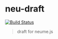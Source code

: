 # neu-draft
[![Build Status](http://img.shields.io/travis/mohayonao/neu-draft.svg?style=flat-square)](https://travis-ci.org/mohayonao/neu-draft)

> draft for neume.js
